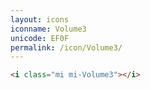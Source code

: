 ```yaml
---
layout: icons
iconname: Volume3
unicode: EF0F
permalink: /icon/Volume3/
---
```


``` html
<i class="mi mi-Volume3"></i>
```
